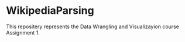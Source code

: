 # WikipediaParsing

This repositery represents the Data Wrangling and Visualizayion course Assignment 1.

